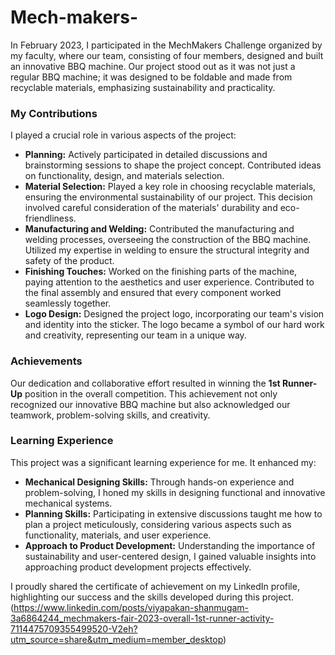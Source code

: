 # Mech-makers-

In February 2023, I participated in the MechMakers Challenge organized by my faculty, where our team, consisting of four members, designed and built an innovative BBQ machine. 
Our project stood out as it was not just a regular BBQ machine; it was designed to be foldable and made from recyclable materials, emphasizing sustainability and practicality.

### My Contributions

I played a crucial role in various aspects of the project:

- **Planning:** Actively participated in detailed discussions and brainstorming sessions to shape the project concept. 
Contributed ideas on functionality, design, and materials selection.
- **Material Selection:** Played a key role in choosing recyclable materials, ensuring the environmental sustainability of our project. 
This decision involved careful consideration of the materials' durability and eco-friendliness.
- **Manufacturing and Welding:** Contributed the manufacturing and welding processes, overseeing the construction of the BBQ machine. 
Utilized my expertise in welding to ensure the structural integrity and safety of the product.
- **Finishing Touches:** Worked on the finishing parts of the machine, paying attention to the aesthetics and user experience. 
Contributed to the final assembly and ensured that every component worked seamlessly together.
- **Logo Design:** Designed the project logo, incorporating our team's vision and identity into the sticker. 
The logo became a symbol of our hard work and creativity, representing our team in a unique way.

### Achievements

Our dedication and collaborative effort resulted in winning the **1st Runner-Up** position in the overall competition. 
This achievement not only recognized our innovative BBQ machine but also acknowledged our teamwork, problem-solving skills, and creativity.

### Learning Experience

This project was a significant learning experience for me. It enhanced my:

- **Mechanical Designing Skills:** Through hands-on experience and problem-solving, I honed my skills in designing functional and innovative mechanical systems.
- **Planning Skills:** Participating in extensive discussions taught me how to plan a project meticulously, considering various aspects such as functionality, materials, and user experience.
- **Approach to Product Development:** Understanding the importance of sustainability and user-centered design, I gained valuable insights into approaching product development projects effectively.

I proudly shared the certificate of achievement on my LinkedIn profile, highlighting our success and the skills developed during this project. 
(https://www.linkedin.com/posts/viyapakan-shanmugam-3a6864244_mechmakers-fair-2023-overall-1st-runner-activity-7114475709355499520-V2eh?utm_source=share&utm_medium=member_desktop)
